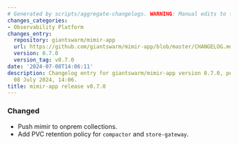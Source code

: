 ```yaml
---
# Generated by scripts/aggregate-changelogs. WARNING: Manual edits to this files will be overwritten.
changes_categories:
- Observability Platform
changes_entry:
  repository: giantswarm/mimir-app
  url: https://github.com/giantswarm/mimir-app/blob/master/CHANGELOG.md#070---2024-07-08
  version: 0.7.0
  version_tag: v0.7.0
date: '2024-07-08T14:06:11'
description: Changelog entry for giantswarm/mimir-app version 0.7.0, published on
  08 July 2024, 14:06.
title: mimir-app release v0.7.0
---
```


### Changed
- Push mimir to onprem collections.
- Add PVC retention policy for `compactor` and `store-gateway`.
